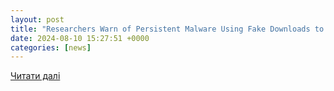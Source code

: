 ```yaml
---
layout: post
title: "Researchers Warn of Persistent Malware Using Fake Downloads to Hijack Chrome Browsers"
date: 2024-08-10 15:27:51 +0000
categories: [news]
---
```


[Читати далі](https://www.digitalinformationworld.com/2024/08/researchers-warn-of-persistent-malware.html)
